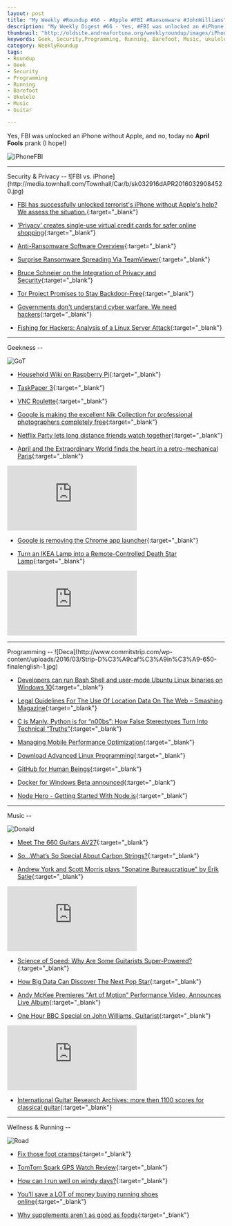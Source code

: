 ```yaml
---
layout: post
title: "My Weekly #Roundup #66 - #Apple #FBI #Ransomware #JohnWilliams"
description: "My Weekly Digest #66 - Yes, #FBI was unlocked an #iPhone without #Apple!"
thumbnail: "http://oldsite.andreafortuna.org/weeklyroundup/images/iPhoneFBI.jpg"
keywords: Geek, Security,Programming, Running, Barefoot, Music, ukulele, transcription, guitar
category: WeeklyRoundup
tags: 
- Roundup
- Geek
- Security
- Programming
- Running
- Barefoot
- Ukulele
- Music
- Guitar

---
```

Yes, FBI was unlocked an iPhone without Apple, and no, today no **April Fools** prank (I hope!)

![iPhoneFBI](http://oldsite.andreafortuna.org/weeklyroundup/images/iPhoneFBI.jpg)


<hr/>
Security & Privacy
--
![FBI vs. iPhone](http://media.townhall.com/Townhall/Car/b/sk032916dAPR20160329084520.jpg)

- [FBI has successfully unlocked terrorist's iPhone without Apple's help? We assess the situation.](http://oldsite.andreafortuna.org/security/2016/03/31/fbi-unlock-iphone-without-apple-help/){:target="_blank"}

- [‘Privacy’ creates single-use virtual credit cards for safer online shopping](http://thenextweb.com/insider/2016/03/24/privacy-creates-single-use-virtual-credit-cards-for-safer-online-shopping/){:target="_blank"}

- [Anti-Ransomware Software Overview](http://www.ghacks.net/2016/03/30/anti-ransomware-overview/){:target="_blank"}

- [Surprise Ransomware Spreading Via TeamViewer](http://www.infosecurity-magazine.com/news/surprise-ransomware-spreading-via/){:target="_blank"}

- [Bruce Schneier on the Integration of Privacy and Security](http://threatpost.com/bruce-schneier-on-the-integration-of-privacy-and-security/116946/){:target="_blank"}

- [Tor Project Promises to Stay Backdoor-Free](http://www.infosecurity-magazine.com/news/tor-project-promises-to-stay/){:target="_blank"}

- [Governments don't understand cyber warfare. We need hackers](http://oldsite.andreafortuna.org/security/2016/03/23/we-need-hackers){:target="_blank"}

- [Fishing for Hackers: Analysis of a Linux Server Attack](https://sysdig.com/blog/fishing-for-hackers/?nixCraft){:target="_blank"}

<hr/>
Geekness
--

![GoT](https://scontent-mxp1-1.xx.fbcdn.net/hphotos-xtf1/v/t1.0-9/fr/cp0/e15/q65/10649822_1312332802117324_5127175894301175762_n.png.jpg?efg=eyJpIjoidCJ9&oh=7b8b01ce8dc7e884ff7392af4e58bd76&oe=577D520F)

- [Household Wiki on Raspberry Pi](http://mattgemmell.com/household-wiki-on-raspberry-pi/){:target="_blank"}

- [TaskPaper 3](http://mattgemmell.com/taskpaper-3/){:target="_blank"}

- [VNC Roulette](http://vncroulette.com/){:target="_blank"}

- [Google is making the excellent Nik Collection for professional photographers completely free](http://thenextweb.com/apps/2016/03/24/google-making-excellent-nik-photo-editing-software-completely-free/){:target="_blank"}

- [Netflix Party lets long distance friends watch together](http://techcrunch.com/2016/03/28/netflix-party-lets-long-distance-friends-watch-together/){:target="_blank"}

- [April and the Extraordinary World finds the heart in a retro-mechanical Paris](http://www.theverge.com/2016/3/25/11305706/april-and-the-extraordinary-world-movie-review-animated-steampunk){:target="_blank"}

<div class="video-container">
<iframe src="https://www.youtube.com/embed/-39w9wsaq4s" frameborder="0" allowfullscreen></iframe>
</div>

- [Google is removing the Chrome app launcher](http://www.theverge.com/2016/3/22/11287450/chrome-app-launcher-being-removed-google){:target="_blank"}

- [Turn an IKEA Lamp into a Remote-Controlled Death Star Lamp](http://lifehacker.com/turn-an-ikea-lamp-into-a-remote-controlled-death-star-l-1767080725?utm_campaign=socialflow_lifehacker_facebook&utm_source=lifehacker_facebook&utm_medium=socialflow){:target="_blank"}

<div class="video-container">
<iframe src="https://www.youtube.com/embed/03p3kui5NIQ" frameborder="0" allowfullscreen></iframe>
</div>


<hr/>
Programming
--
![Deca](http://www.commitstrip.com/wp-content/uploads/2016/03/Strip-D%C3%A9caf%C3%A9in%C3%A9-650-finalenglish-1.jpg)

- [Developers can run Bash Shell and user-mode Ubuntu Linux binaries on Windows 10](http://www.hanselman.com/blog/DevelopersCanRunBashShellAndUsermodeUbuntuLinuxBinariesOnWindows10.aspx){:target="_blank"}

- [Legal Guidelines For The Use Of Location Data On The Web – Smashing Magazine](https://www.smashingmagazine.com/2016/03/location-data-web-development-and-the-law/){:target="_blank"}

- [C is Manly, Python is for “n00bs”: How False Stereotypes Turn Into Technical “Truths”](http://lambda-the-ultimate.org/node/5314){:target="_blank"}

- [Managing Mobile Performance Optimization](https://www.smashingmagazine.com/2016/03/managing-mobile-performance-optimization/){:target="_blank"}

- [Download Advanced Linux Programming](http://advancedlinuxprogramming.com/alp-folder/){:target="_blank"}

- [GitHub for Human Beings](https://ponyfoo.com/articles/github-for-human-beings){:target="_blank"}

- [Docker for Windows Beta announced](http://www.hanselman.com/blog/DockerForWindowsBetaAnnounced.aspx){:target="_blank"}

- [Node Hero - Getting Started With Node.js](https://blog.risingstack.com/node-hero-tutorial-getting-started-with-node-js/){:target="_blank"}


<hr/>
Music
--

![Donald](https://k46.kn3.net/2/5/F/7/5/8/A20.gif)

- [Meet The 660 Guitars AV27](http://iheartguitarblog.com/2016/03/660-guitars-av27.html){:target="_blank"}

- [So…What’s So Special About Carbon Strings?](https://allstringsnylon.com/asn/whats-special-about-carbon-strings/){:target="_blank"}

- [Andrew York and Scott Morris plays "Sonatine Bureaucratique" by Erik Satie](https://www.youtube.com/watch?v=GCik4E8yUZA){:target="_blank"}

<div class="video-container">
<iframe src="https://www.youtube.com/embed/GCik4E8yUZA" frameborder="0" allowfullscreen></iframe>
</div>

- [Science of Speed: Why Are Some Guitarists Super-Powered?](http://www.guitarworld.com/artist-news-viral-videos/studying-speed-why-are-some-guitarists-super-powered/28936){:target="_blank"}

- [How Big Data Can Discover The Next Pop Star](http://cloudtweaks.com/2016/03/big-data-can-discover-next-pop-star/){:target="_blank"}

- [Andy McKee Premieres "Art of Motion" Performance Video, Announces Live Album](http://www.guitarworld.com/28914){:target="_blank"}

- [One Hour BBC Special on John Williams, Guitarist](http://www.thisisclassicalguitar.com/one-hour-bbc-special-on-john-williams-guitarist/){:target="_blank"}

<div class="video-container">
<iframe src="https://www.youtube.com/embed/AN_FVcaNz0c" frameborder="0" allowfullscreen></iframe>
</div>

- [International Guitar Research Archives: more then 1100 scores for classical guitar](http://oldsite.andreafortuna.org/guitar/2016/03/29/igra-guitar-scores/){:target="_blank"}


<hr/>
Wellness & Running  
--

![Road](http://runninghumor.com/wp-content/blogs.dir/3/files/2015/10/12165_10153713994508222_6153435928898850874_n.jpg)

- [Fix those foot cramps](http://www.runnersworld.co.uk/health/fix-those-foot-cramps/14678.html){:target="_blank"}

- [TomTom Spark GPS Watch Review](http://runeatrepeat.com/2016/03/29/tom-tom-spark-gps-watch-review/){:target="_blank"}

- [How can I run well on windy days?](http://www.runnersworld.co.uk/training/how-can-i-run-well-on-windy-days/14684.html){:target="_blank"}

- [You’ll save a LOT of money buying running shoes online](https://www.washingtonpost.com/news/to-your-health/wp/2016/03/31/youll-save-a-lot-of-money-buying-running-shoes-online/){:target="_blank"}

- [Why supplements aren't as good as foods](http://www.runnersworld.co.uk/health/why-supplements-arent-as-good-as-foods/14682.html){:target="_blank"}
